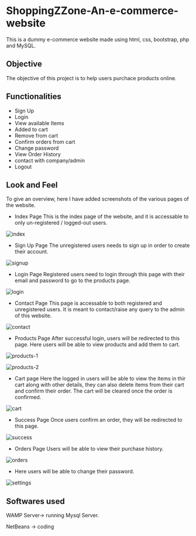 # ShoppingZZone-An-e-commerce-website
This is a dummy e-commerce website made using html, css, bootstrap, php and MySQL.
## Objective
The objective of this project is to help users purchace products online.
## Functionalities
* Sign Up
* Login
* View available Items 
* Added to cart
* Remove from cart
* Confirm orders from cart
* Change password
* View Order History
* contact with company/admin
* Logout

## Look and Feel
To give an overview, here I have added screenshots of the various pages of the website.

* Index Page
This is the index page of the website, and it is accessable to only un-registered / logged-out users.

![index](https://user-images.githubusercontent.com/53531220/107183616-1d118400-6a05-11eb-9c00-a93e6cf3ac41.JPG)

* Sign Up Page
The unregistered users needs to sign up in order to create their account.

![signup](https://user-images.githubusercontent.com/53531220/107183649-2bf83680-6a05-11eb-8644-2041fb5e1fe6.JPG)

* Login Page
Registered users need to login through this page with their email and password to go to the products page.

![login](https://user-images.githubusercontent.com/53531220/107183658-31ee1780-6a05-11eb-9b2e-65fec382a8d2.JPG)

* Contact Page
This page is accessable to both registered and unregistered users. It is meant to contact/raise any query to the admin of this website.

![contact](https://user-images.githubusercontent.com/53531220/107183664-36b2cb80-6a05-11eb-96cd-ace14ab61338.JPG)

* Products Page
After successful login, users will be redirected to this page. Here users will be able to view products and add them to cart.

![products-1](https://user-images.githubusercontent.com/53531220/107183697-47634180-6a05-11eb-913f-a38377f9c6c7.JPG)



![products-2](https://user-images.githubusercontent.com/53531220/107183711-4cc08c00-6a05-11eb-8353-dda815c7c0e5.JPG)

* Cart page
Here the logged in users will be able to view the items in thir cart along with other details, they can also delete items from their cart and confirm their order.
The cart will be cleared once the order is confirmed.

![cart](https://user-images.githubusercontent.com/53531220/107183735-54803080-6a05-11eb-8293-2188506a0e9b.JPG)

* Success Page
Once users confirm an order, they will be redirected to this page. 

![success](https://user-images.githubusercontent.com/53531220/107183779-65c93d00-6a05-11eb-9947-d675c077a741.JPG)

* Orders Page
Users will be able to view their purchase history.

![orders](https://user-images.githubusercontent.com/53531220/107183798-6c57b480-6a05-11eb-87e8-8a2854d7152c.JPG)


* Here users will be able to change their password.

![settings](https://user-images.githubusercontent.com/53531220/107183810-74afef80-6a05-11eb-905d-b778cd152b3b.JPG)

## Softwares used
WAMP Server-> running Mysql Server.

NetBeans -> coding
